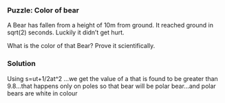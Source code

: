 ### Puzzle: Color of bear 

A Bear has fallen from a height of 10m from ground. It reached ground in sqrt(2) seconds. Luckily it didn’t get hurt.

What is the color of that Bear? Prove it scientifically.

### Solution 

Using s=ut+1/2at^2 ...we get the value of a that is found to be greater than 9.8...that happens only on poles so that bear will be polar bear...and polar bears are white in colour


